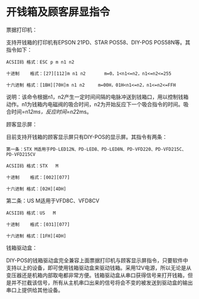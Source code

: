 开钱箱及顾客屏显指令
===========

票据打印机： 

支持开钱箱的打印机有EPSON 21PD、STAR POS58、DIY-POS POS58N等。其指令如下： 


    ACSII码 格式：ESC p m n1 n2 
    
    十进制    格式：[27][112]m n1 n2       m=0，1<n1<=n2，n1<=n2<=255 
    
    十六进制 格式：[1BH][70H]m n1 n2     m=00H，01H<n1<=n2，n1<=n2<=FFH 


说明：该命令根据n1，n2产生一定时间间隔的电脉冲送到钱箱口，用以控制钱箱动作。n1为钱箱内电磁阀的吸合时间，n2为开始反应下一个吸合指令的时间。吸合时间=n1*2ms，反应时间=n2*2ms。 

顾客显示屏： 

目前支持开钱箱的顾客显示屏只有DIY-POS的显示屏。其指令有两条： 


    第一条：STX M适用于PD-LED12N、PD-LED8、PD-LED8N、PD-VFD220、PD-VFD215C、PD-VFD215CV 
    
    ACSII码 格式：STX   M 
    
    十进制    格式：[002][077] 
    
    十六进制 格式：[02H][4DH] 


第二条：US M适用于VFD8C、VFD8CV 


    ACSII码 格式：US   M 
    
    十进制    格式：[031][077] 
    
    十六进制 格式：[1FH][4DH] 


钱箱驱动盒： 

DIY-POS的钱箱驱动盒完全兼容上面票据打印机与顾客显示屏指令，只要软件中支持以上的设备，即可使用钱箱驱动盒来驱动钱箱。采用12V电源，所以无论是从变压器还是机箱内部取电都非常方便。钱箱驱动盒从串口获得信号来打开钱箱，但是并不拦截该信号，所有从主机串口出来的信号将会不变的被发送到驱动盒的输出串口上提供给其他设备。

